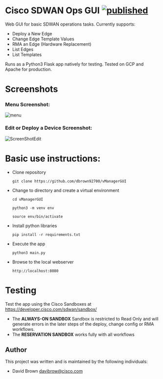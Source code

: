 # Cisco SDWAN Ops GUI   [![published](https://static.production.devnetcloud.com/codeexchange/assets/images/devnet-published.svg)](https://developer.cisco.com/codeexchange/github/repo/CiscoSE/vManageOpsGUI)

Web GUI for basic SDWAN operations tasks.  Currently supports:
- Deploy a New Edge
- Change Edge Template Values
- RMA an Edge (Hardware Replacement)
- List Edges
- List Templates

Runs as a Python3 Flask app natively for testing.  Tested on GCP and Apache for production.

# Screenshots
### Menu Screenshot:

![menu](https://user-images.githubusercontent.com/46031546/145484379-9c11be71-65b9-4a50-a149-7ee440a015d0.png)

### Edit or Deploy a Device Screenshot:

![ScreenShotEdit](https://user-images.githubusercontent.com/46031546/136489454-385b339a-b5b6-46ac-be81-7153ce7eb8e7.png)

# Basic use instructions:
- Clone repository

    `git clone https://github.com/dbrown92700/vManagerGUI`
- Change to directory and create a virtual environment

    `cd vManagerGUI`
    
    `python3 -m venv env`
    
    `source env/bin/activate`
- Install python libraries

    `pip install -r requirements.txt`
- Execute the app

    `python3 main.py`
- Browse to the local webserver

    `http://localhost:8080`
    
# Testing

Test the app using the Cisco Sandboxes at https://developer.cisco.com/sdwan/sandbox/
- The **ALWAYS-ON SANDBOX** Sandbox is restricted to Read Only and will generate errors in the later steps of the deploy, change config or RMA workflows.
- The **RESERVATION SANDBOX** works fully with all workflows

## Author

This project was written and is maintained by the following individuals:

* David Brown <davibrow@cisco.com>

